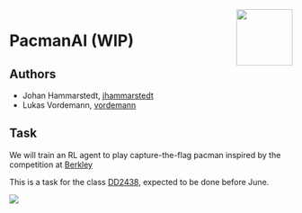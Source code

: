 <img src="https://media.giphy.com/media/jxJjBMvqEvMSA/giphy.gif" height = 100 width = 100 align ="right" />

# PacmanAI (WIP)

## Authors ##
* Johan Hammarstedt, [jhammarstedt](https://github.com/jhammarstedt)
* Lukas Vordemann, [vordemann](https://github.com/vordemann)

## Task

We will train an RL agent to play capture-the-flag pacman inspired by the competition at [Berkley](http://ai.berkeley.edu/contest.html)

This is a task for the class [DD2438](https://www.kth.se/student/kurser/kurs/DD2438?l=en), expected to be done before June.

![](http://ai.berkeley.edu/projects/release/contest/v1/002/capture_the_flag.png)
